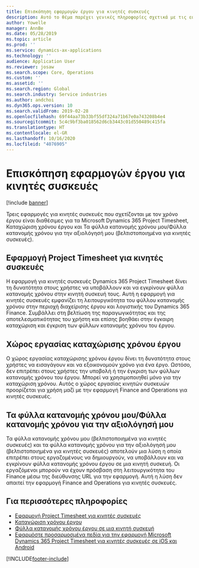 ```yaml
---
title: Επισκόπηση εφαρμογών έργου για κινητές συσκευές
description: Αυτό το θέμα παρέχει γενικές πληροφορίες σχετικά με τις εφαρμογές που σχετίζονται με τον χρόνο του έργου για τα Microsoft Dynamics 365 Project Timesheet, Καταχώριση χρόνου έργου και Τα φύλλα κατανομής χρόνου μου/Φύλλα κατανομής χρόνου που είναι διαθέσιμα σε μια κινητή συσκευή.
author: Yowelle
manager: AnnBe
ms.date: 05/28/2019
ms.topic: article
ms.prod: ''
ms.service: dynamics-ax-applications
ms.technology: ''
audience: Application User
ms.reviewer: josaw
ms.search.scope: Core, Operations
ms.custom: ''
ms.assetid: ''
ms.search.region: Global
ms.search.industry: Service industries
ms.author: andchoi
ms.dyn365.ops.version: 10
ms.search.validFrom: 2019-02-28
ms.openlocfilehash: 69f44aa73b33bf55df324a71b67e0a743208b4e4
ms.sourcegitcommit: 5c4c9bf3ba018562d6cb3443c01d550489c415fa
ms.translationtype: HT
ms.contentlocale: el-GR
ms.lasthandoff: 10/16/2020
ms.locfileid: "4076905"
---
```

# <a name="project-mobile-applications-overview"></a>Επισκόπηση εφαρμογών έργου για κινητές συσκευές

[!include [banner](../includes/banner.md)]

Τρεις εφαρμογές για κινητές συσκευές που σχετίζονται με τον χρόνο έργου είναι διαθέσιμες για τα Microsoft Dynamics 365 Project Timesheet, Καταχώριση χρόνου έργου και Τα φύλλα κατανομής χρόνου μου/Φύλλα κατανομής χρόνου για την αξιολόγησή μου (βελτιστοποιημένα για κινητές συσκευές).

## <a name="project-timesheet-mobile-app"></a>Εφαρμογή Project Timesheet για κινητές συσκευές

Η εφαρμογή για κινητές συσκευές Dynamics 365 Project Timesheet δίνει τη δυνατότητα στους χρήστες να υποβάλλουν και να εγκρίνουν φύλλα κατανομής χρόνου στην κινητή συσκευή τους. Αυτή η εφαρμογή για κινητές συσκευές εμφανίζει τη λειτουργικότητα του φύλλου κατανομής χρόνου στην περιοχή διαχείρισης έργου και λογιστικής του Dynamics 365 Finance. Συμβάλλει στη βελτίωση της παραγωγικότητας και της αποτελεσματικότητας του χρήστη και επίσης βοηθάει στην έγκαιρη καταχώριση και έγκριση των φύλλων κατανομής χρόνου του έργου.

## <a name="project-time-entry-workspace"></a>Χώρος εργασίας καταχώρισης χρόνου έργου

Ο χώρος εργασίας καταχώρισης χρόνου έργου δίνει τη δυνατότητα στους χρήστες να εισαγάγουν και να εξοικονομούν χρόνο για ένα έργο. Ωστόσο, δεν επιτρέπει στους χρήστες την υποβολή ή την έγκριση των φύλλων κατανομής χρόνου του έργου. Μπορεί να χρησιμοποιηθεί μόνο για την καταχώριση χρόνου. Αυτός ο χώρος εργασίας κινητών συσκευών προορίζεται για χρήση μαζί με την εφαρμογή Finance and Operations για κινητές συσκευές.

## <a name="my-timesheetstimesheets-for-my-review"></a>Τα φύλλα κατανομής χρόνου μου/Φύλλα κατανομής χρόνου για την αξιολόγησή μου

Τα φύλλα κατανομής χρόνου μου (βελτιστοποιημένα για κινητές συσκευές) και τα φύλλα κατανομής χρόνου για την αξιολόγησή μου (βελτιστοποιημένα για κινητές συσκευές) αποτελούν μια λύση η οποία επιτρέπει στους εργαζομένους να δημιουργούν, να υποβάλλουν και να εγκρίνουν φύλλα κατανομής χρόνου έργου σε μια κινητή συσκευή. Οι εργαζόμενοι μπορούν να έχουν πρόσβαση στη λειτουργικότητα του Finance μέσω της διεύθυνσης URL για την εφαρμογή. Αυτή η λύση δεν απαιτεί την εφαρμογή Finance and Operations για κινητές συσκευές.

## <a name="for-more-information"></a>Για περισσότερες πληροφορίες

- [Εφαρμογή Project Timesheet για κινητές συσκευές](project-timesheet.md)
- [Καταχώριση χρόνου έργου]( project-time-entry-mobile-workspace.md)
- [Φύλλα κατανομής χρόνου έργου σε μια κινητή συσκευή](Mobile-timesheets.md)
- [Εφαρμόστε προσαρμοσμένα πεδία για την εφαρμογή Microsoft Dynamics 365 Project Timesheet για κινητές συσκευές σε iOS και Android](custom-fields-mobile.md)


[!INCLUDE[footer-include](../includes/footer-banner.md)]